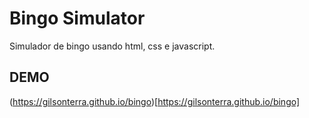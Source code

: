 # Bingo Simulator
Simulador de bingo usando html, css e javascript.

## DEMO
(https://gilsonterra.github.io/bingo)[https://gilsonterra.github.io/bingo]
